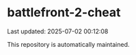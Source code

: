 # battlefront-2-cheat

Last updated: 2025-07-02 00:12:08

This repository is automatically maintained.

